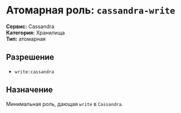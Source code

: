 # Атомарная роль: `cassandra-write`

**Сервис:** Cassandra  
**Категория:** Хранилища  
**Тип:** атомарная

## Разрешение
- `write:cassandra`

## Назначение
Минимальная роль, дающая `write` в `Cassandra`.
